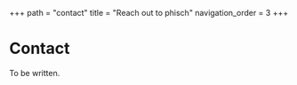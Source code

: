 +++
path = "contact"
title = "Reach out to phisch"
navigation_order = 3
+++

# Contact

To be written.
